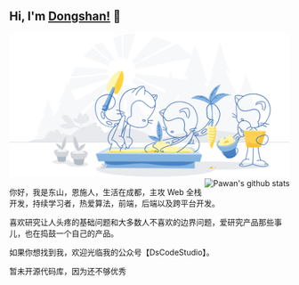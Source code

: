 <!--
 * @Author: DSCode
 * @Date: 2020-10-01 15:18:58
 * @Copyright 2020 DSCode
 * @Open Source License: MIT
 * @LastEditTime: 2020-10-01 18:22:29
 * @FilePath: /DsCodeStudio/README.md
 * @Description: All about me！
-->

## Hi, I'm [Dongshan!](https://github.dscode.top) 👋

<img src="./static/community.svg"/>

<img align="right" src="https://github-readme-stats.vercel.app/api?username=DsCodeStudio&count_private=true&show_icons=true" alt="Pawan's github stats"/>

你好，我是东山，恩施人，生活在成都，主攻 Web 全栈开发，持续学习者，热爱算法，前端，后端以及跨平台开发。

喜欢研究让人头疼的基础问题和大多数人不喜欢的边界问题，爱研究产品那些事儿，也在捣鼓一个自己的产品。

如果你想找到我，欢迎光临我的公众号【DsCodeStudio】。

暂未开源代码库，因为还不够优秀
